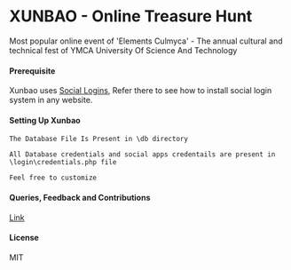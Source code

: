 # XUNBAO - Online Treasure Hunt
Most popular online event of 'Elements Culmyca' - The annual cultural and technical fest of YMCA University Of Science And Technology 

#### Prerequisite

Xunbao uses [Social Logins](https://github.com/vipinkhushu/Sign-In-Via-Facebook-Google-Twitter), Refer there to see how to install social login system in any website.

#### Setting Up Xunbao

```
The Database File Is Present in \db directory

All Database credentials and social apps credentails are present in \login\credentials.php file

Feel free to customize

```

#### Queries, Feedback and Contributions

[Link](https://github.com/vipinkhushu/Xunbao/issues)

#### License
MIT


